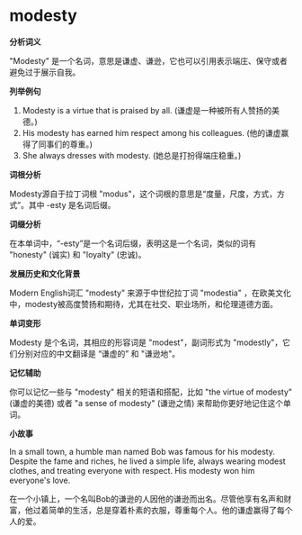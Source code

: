 # modesty

**分析词义**

  

"Modesty" 是一个名词，意思是谦虚、谦逊，它也可以引用表示端庄、保守或者避免过于展示自我。

  

**列举例句**

  

1.  Modesty is a virtue that is praised by all. (谦虚是一种被所有人赞扬的美德。)
2.  His modesty has earned him respect among his colleagues. (他的谦虚赢得了同事们的尊重。)
3.  She always dresses with modesty. (她总是打扮得端庄稳重。)

  

**词根分析**

  

Modesty源自于拉丁词根 "modus"，这个词根的意思是“度量，尺度，方式，方式”。其中 -esty 是名词后缀。

  

**词缀分析**

  

在本单词中，“-esty”是一个名词后缀，表明这是一个名词，类似的词有 "honesty" (诚实) 和 "loyalty" (忠诚)。

  

**发展历史和文化背景**

  

Modern English词汇 "modesty" 来源于中世纪拉丁词 "modestia" ，在欧美文化中，modesty被高度赞扬和期待，尤其在社交、职业场所，和伦理道德方面。

  

**单词变形**

  

Modesty 是个名词，其相应的形容词是 "modest"，副词形式为 "modestly"，它们分别对应的中文翻译是 “谦虚的” 和 "谦逊地"。

  

**记忆辅助**

  

你可以记忆一些与 "modesty" 相关的短语和搭配，比如 "the virtue of modesty" (谦虚的美德) 或者 "a sense of modesty" (谦逊之情) 来帮助你更好地记住这个单词。

  

**小故事**

  

In a small town, a humble man named Bob was famous for his modesty. Despite the fame and riches, he lived a simple life, always wearing modest clothes, and treating everyone with respect. His modesty won him everyone's love.

  

在一个小镇上，一个名叫Bob的谦逊的人因他的谦逊而出名。尽管他享有名声和财富，他过着简单的生活，总是穿着朴素的衣服，尊重每个人。他的谦虚赢得了每个人的爱。
